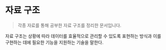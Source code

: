 # 자료 구조

> 각종 자료를 통해 공부한 자료 구조를 정리한 문서입니다.

자료 구조는 상황에 따라 데이터를 효율적으로 관리할 수 있도록 표현하는 방식과 이를 구현하는 데에 필요한 기능을 지원하는 기술을 말한다.
